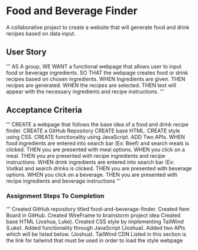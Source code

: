 #  Food and Beverage Finder
A collaborative project to create a website that will generate food and drink recipes based on data input.

## User Story
‘’’
AS A group,
WE WANT a functional webpage that allows user to input food or beverage ingredients.
SO THAT the webpage creates food or drink recipes based on chosen ingredients.
WHEN Ingredients are given.
THEN recipes are generated.
WHEN the recipes are selected.
THEN text will appear with the necessary ingredients and recipe instructions.
‘’’

## Acceptance Criteria
‘’’
CREATE a webpage that follows the base idea of a food and drink recipe finder.
CREATE a GitHub Repository
CREATE base HTML.
CREATE style using CSS.
CREATE functionality using JavaScript.
ADD Two APIs.
WHEN food ingredients are entered into search bar (Ex: Beef) and search meals is clicked.
THEN you are presented with meal options.
WHEN you click on a meal.
THEN you are presented with recipe ingredients and recipe instructions.
WHEN drink ingredients are entered into search bar (Ex: Vodka) and search drinks is clicked.
THEN you are presented with beverage options.
WHEN you click on a beverage.
THEN you are presented with recipe ingredients and beverage instructions
‘’’

### Assignment Steps To Completion
‘’’
Created GitHub repository titled food-and-beverage-finder.
Created Item Board in GitHub.
Created WireFrame to brainstorm project idea
Created base HTML (Joshua, Luke).
Created CSS style by implementing TailWind (Luke).
Added functionality through JavaScript (Joshua).
Added two APIs which will be listed below. (Joshua).
TailWind CDN
Listed in this section is the link for tailwind that must be used in order to load the style webpage
<script src="https://cdn.tailwindcss.com%22%3E/</script>
Created a functional webpage that matches the above listed acceptance criteria. Page is responsive and follows the expectations decided on by the group. It lists the search bar that allows the user to input a meal or beverage ingredient such as beef or vodka, to be given results based on the selected ingredients. Webpage was styled according to the collaborative effort of the group.
https://www.themealdb.com/api/json/v1/1/search.php?s=
https://www.themealdb.com/api/json/v1/1/lookup.php?i=${mealID}
https://www.thecocktaildb.com/api/json/v1/1/filter.php?i=${DrinkInput}
https://www.thecocktaildb.com/api/json/v1/1/lookup.php?i=${idDrink}

LINKS TO WEBPAGE AND GITHUB REPO
●	https://brackenluke.github.io/food-and-beverage-finder/GitHub repo
●	https://github.com/brackenluke/food-and-beverage-finder
‘’’

### Screenshot of Functioning Collaborative Project
‘’’
Display GIF: ![Screenshot showing images of webpage](./assets/webpage-GIF/README_GIF.gif "Webpage GIF")

‘’’
